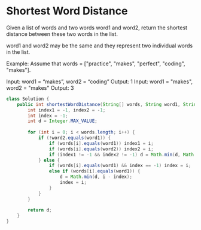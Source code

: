 # Shortest Word Distance

Given a list of words and two words word1 and word2, return the shortest distance between these two words in the list.

word1 and word2 may be the same and they represent two individual words in the list.

Example:
Assume that words = ["practice", "makes", "perfect", "coding", "makes"].

Input: word1 = “makes”, word2 = “coding”
Output: 1
Input: word1 = "makes", word2 = "makes"
Output: 3
```java
class Solution {
    public int shortestWordDistance(String[] words, String word1, String word2) {
        int index1 = -1, index2 = -1;
        int index = -1;
        int d = Integer.MAX_VALUE;
        
        for (int i = 0; i < words.length; i++) {
            if (!word2.equals(word1)) {
                if (words[i].equals(word1)) index1 = i;
                if (words[i].equals(word2)) index2 = i;
                if (index1 != -1 && index2 != -1) d = Math.min(d, Math.abs(index1 - index2));
            } else {
                if (words[i].equals(word1) && index == -1) index = i;
                else if (words[i].equals(word1)) {
                    d = Math.min(d, i - index);
                    index = i;
                }
            }
        }
        
        return d;
    }
}
```
